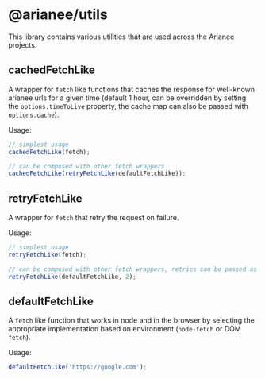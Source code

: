# @arianee/utils

This library contains various utilities that are used across the Arianee projects.

## cachedFetchLike

A wrapper for `fetch` like functions that caches the response for well-known arianee urls for a given time (default 1 hour, can be overridden by setting the `options.timeToLive` property, the cache map can also be passed with `options.cache`).

Usage:

```typescript
// simplest usage
cachedFetchLike(fetch);

// can be composed with other fetch wrappers
cachedFetchLike(retryFetchLike(defaultFetchLike));
```

## retryFetchLike

A wrapper for `fetch` that retry the request on failure.

Usage:

```typescript
// simplest usage
retryFetchLike(fetch);

// can be composed with other fetch wrappers, retries can be passed as a second optional argument
retryFetchLike(defaultFetchLike, 2);
```

## defaultFetchLike

A `fetch` like function that works in node and in the browser by selecting the appropriate implementation based on environment (`node-fetch` or DOM `fetch`).

Usage:

```typescript
defaultFetchLike('https://google.com');
```
